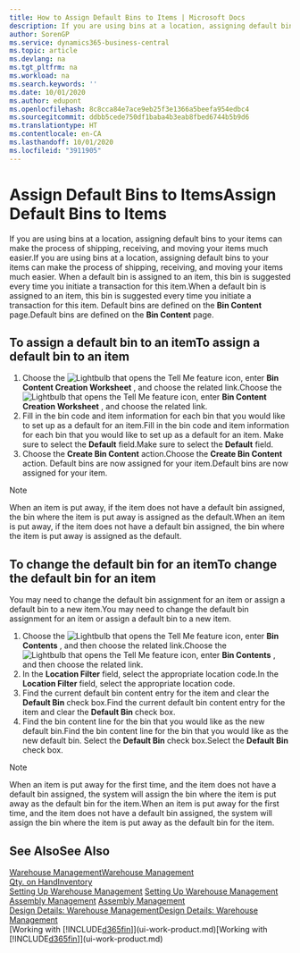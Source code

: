 ```yaml
---
title: How to Assign Default Bins to Items | Microsoft Docs
description: If you are using bins at a location, assigning default bins to your items can make the process of shipping, receiving, and moving your items much easier. When a default bin is assigned to an item, this bin is suggested every time you initiate a transaction for this item.
author: SorenGP
ms.service: dynamics365-business-central
ms.topic: article
ms.devlang: na
ms.tgt_pltfrm: na
ms.workload: na
ms.search.keywords: ''
ms.date: 10/01/2020
ms.author: edupont
ms.openlocfilehash: 8c8cca84e7ace9eb25f3e1366a5beefa954edbc4
ms.sourcegitcommit: ddbb5cede750df1baba4b3eab8fbed6744b5b9d6
ms.translationtype: HT
ms.contentlocale: en-CA
ms.lasthandoff: 10/01/2020
ms.locfileid: "3911905"
---
```

# <a name="assign-default-bins-to-items"></a><span data-ttu-id="d7d01-104">Assign Default Bins to Items</span><span class="sxs-lookup"><span data-stu-id="d7d01-104">Assign Default Bins to Items</span></span>
<span data-ttu-id="d7d01-105">If you are using bins at a location, assigning default bins to your items can make the process of shipping, receiving, and moving your items much easier.</span><span class="sxs-lookup"><span data-stu-id="d7d01-105">If you are using bins at a location, assigning default bins to your items can make the process of shipping, receiving, and moving your items much easier.</span></span> <span data-ttu-id="d7d01-106">When a default bin is assigned to an item, this bin is suggested every time you initiate a transaction for this item.</span><span class="sxs-lookup"><span data-stu-id="d7d01-106">When a default bin is assigned to an item, this bin is suggested every time you initiate a transaction for this item.</span></span> <span data-ttu-id="d7d01-107">Default bins are defined on the **Bin Content** page.</span><span class="sxs-lookup"><span data-stu-id="d7d01-107">Default bins are defined on the **Bin Content** page.</span></span>  

## <a name="to-assign-a-default-bin-to-an-item"></a><span data-ttu-id="d7d01-108">To assign a default bin to an item</span><span class="sxs-lookup"><span data-stu-id="d7d01-108">To assign a default bin to an item</span></span>
1.  <span data-ttu-id="d7d01-109">Choose the ![Lightbulb that opens the Tell Me feature](media/ui-search/search_small.png "Tell me what you want to do") icon, enter **Bin Content Creation Worksheet** , and choose the related link.</span><span class="sxs-lookup"><span data-stu-id="d7d01-109">Choose the ![Lightbulb that opens the Tell Me feature](media/ui-search/search_small.png "Tell me what you want to do") icon, enter **Bin Content Creation Worksheet** , and choose the related link.</span></span>  
2.  <span data-ttu-id="d7d01-110">Fill in the bin code and item information for each bin that you would like to set up as a default for an item.</span><span class="sxs-lookup"><span data-stu-id="d7d01-110">Fill in the bin code and item information for each bin that you would like to set up as a default for an item.</span></span> <span data-ttu-id="d7d01-111">Make sure to select the **Default** field.</span><span class="sxs-lookup"><span data-stu-id="d7d01-111">Make sure to select the **Default** field.</span></span>  
3.  <span data-ttu-id="d7d01-112">Choose the **Create Bin Content** action.</span><span class="sxs-lookup"><span data-stu-id="d7d01-112">Choose the **Create Bin Content** action.</span></span> <span data-ttu-id="d7d01-113">Default bins are now assigned for your item.</span><span class="sxs-lookup"><span data-stu-id="d7d01-113">Default bins are now assigned for your item.</span></span>  

> [!NOTE]  
>  <span data-ttu-id="d7d01-114">When an item is put away, if the item does not have a default bin assigned, the bin where the item is put away is assigned as the default.</span><span class="sxs-lookup"><span data-stu-id="d7d01-114">When an item is put away, if the item does not have a default bin assigned, the bin where the item is put away is assigned as the default.</span></span>  

## <a name="to-change-the-default-bin-for-an-item"></a><span data-ttu-id="d7d01-115">To change the default bin for an item</span><span class="sxs-lookup"><span data-stu-id="d7d01-115">To change the default bin for an item</span></span>  
<span data-ttu-id="d7d01-116">You may need to change the default bin assignment for an item or assign a default bin to a new item.</span><span class="sxs-lookup"><span data-stu-id="d7d01-116">You may need to change the default bin assignment for an item or assign a default bin to a new item.</span></span>    
1.  <span data-ttu-id="d7d01-117">Choose the ![Lightbulb that opens the Tell Me feature](media/ui-search/search_small.png "Tell me what you want to do") icon, enter **Bin Contents** , and then choose the related link.</span><span class="sxs-lookup"><span data-stu-id="d7d01-117">Choose the ![Lightbulb that opens the Tell Me feature](media/ui-search/search_small.png "Tell me what you want to do") icon, enter **Bin Contents** , and then choose the related link.</span></span>  
2.  <span data-ttu-id="d7d01-118">In the **Location Filter** field, select the appropriate location code.</span><span class="sxs-lookup"><span data-stu-id="d7d01-118">In the **Location Filter** field, select the appropriate location code.</span></span>  
3.  <span data-ttu-id="d7d01-119">Find the current default bin content entry for the item and clear the **Default Bin** check box.</span><span class="sxs-lookup"><span data-stu-id="d7d01-119">Find the current default bin content entry for the item and clear the **Default Bin** check box.</span></span>  
4.  <span data-ttu-id="d7d01-120">Find the bin content line for the bin that you would like as the new default bin.</span><span class="sxs-lookup"><span data-stu-id="d7d01-120">Find the bin content line for the bin that you would like as the new default bin.</span></span> <span data-ttu-id="d7d01-121">Select the **Default Bin** check box.</span><span class="sxs-lookup"><span data-stu-id="d7d01-121">Select the **Default Bin** check box.</span></span>  

> [!NOTE]  
>  <span data-ttu-id="d7d01-122">When an item is put away for the first time, and the item does not have a default bin assigned, the system will assign the bin where the item is put away as the default bin for the item.</span><span class="sxs-lookup"><span data-stu-id="d7d01-122">When an item is put away for the first time, and the item does not have a default bin assigned, the system will assign the bin where the item is put away as the default bin for the item.</span></span>  

## <a name="see-also"></a><span data-ttu-id="d7d01-123">See Also</span><span class="sxs-lookup"><span data-stu-id="d7d01-123">See Also</span></span>  
[<span data-ttu-id="d7d01-124">Warehouse Management</span><span class="sxs-lookup"><span data-stu-id="d7d01-124">Warehouse Management</span></span>](warehouse-manage-warehouse.md)  
[<span data-ttu-id="d7d01-125">Qty. on Hand</span><span class="sxs-lookup"><span data-stu-id="d7d01-125">Inventory</span></span>](inventory-manage-inventory.md)  
<span data-ttu-id="d7d01-126">[Setting Up Warehouse Management](warehouse-setup-warehouse.md)   </span><span class="sxs-lookup"><span data-stu-id="d7d01-126">[Setting Up Warehouse Management](warehouse-setup-warehouse.md)   </span></span>  
<span data-ttu-id="d7d01-127">[Assembly Management](assembly-assemble-items.md)  </span><span class="sxs-lookup"><span data-stu-id="d7d01-127">[Assembly Management](assembly-assemble-items.md)  </span></span>  
[<span data-ttu-id="d7d01-128">Design Details: Warehouse Management</span><span class="sxs-lookup"><span data-stu-id="d7d01-128">Design Details: Warehouse Management</span></span>](design-details-warehouse-management.md)  
<span data-ttu-id="d7d01-129">[Working with [!INCLUDE[d365fin](includes/d365fin_md.md)]](ui-work-product.md)</span><span class="sxs-lookup"><span data-stu-id="d7d01-129">[Working with [!INCLUDE[d365fin](includes/d365fin_md.md)]](ui-work-product.md)</span></span>
